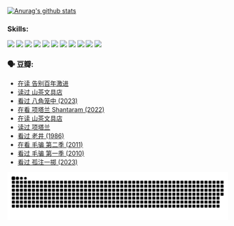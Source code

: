
[![Anurag's github stats](https://github-readme-stats.vercel.app/api?username=w940853815)](https://github.com/anuraghazra/github-readme-stats)

### Skills:

<code><img height="32" src="https://cdn.jsdelivr.net/npm/simple-icons@v5/icons/python.svg"></code>
<code><img height="32" src="https://cdn.jsdelivr.net/npm/simple-icons@v5/icons/javascript.svg"></code>
<code><img height="32" src="https://cdn.jsdelivr.net/npm/simple-icons@v5/icons/django.svg"></code>
<code><img height="32" src="https://cdn.jsdelivr.net/npm/simple-icons@v5/icons/flask.svg"></code>
<code><img height="32" src="https://cdn.jsdelivr.net/npm/simple-icons@v5/icons/vuetify.svg"></code>
<code><img height="32" src="https://cdn.jsdelivr.net/npm/simple-icons@v5/icons/git.svg"></code>
<code><img height="32" src="https://cdn.jsdelivr.net/npm/simple-icons@v5/icons/docker.svg"></code>
<code><img height="32" src="https://cdn.jsdelivr.net/npm/simple-icons@v5/icons/postgresql.svg"></code>
<code><img height="32" src="https://cdn.jsdelivr.net/npm/simple-icons@v5/icons/elasticsearch.svg"></code>
<code><img height="32" src="https://cdn.jsdelivr.net/npm/simple-icons@v5/icons/macos.svg"></code>
<code><img height="32" src="https://cdn.jsdelivr.net/npm/simple-icons@v5/icons/linux.svg"></code>

### 🗣 豆瓣:

<!-- DOUBAN-ACTIVITIES:START -->
- [在读 告别百年激进](https://www.douban.com/people/136069238/status/4374953075/?_i=95385445)
- [读过 山茶文具店](https://www.douban.com/people/136069238/status/4374952154/?_i=95385445)
- [看过 八角笼中‎ (2023)](https://www.douban.com/people/136069238/status/4367541707/?_i=95385445)
- [在看 项塔兰 Shantaram‎ (2022)](https://www.douban.com/people/136069238/status/4365497032/?_i=95385445)
- [在读 山茶文具店](https://www.douban.com/people/136069238/status/4364620725/?_i=95385445)
- [读过 项塔兰](https://www.douban.com/people/136069238/status/4364620288/?_i=95385445)
- [看过 老井‎ (1986)](https://www.douban.com/people/136069238/status/4362366672/?_i=95385445)
- [在看 毛骗 第二季‎ (2011)](https://www.douban.com/people/136069238/status/4355752869/?_i=95385445)
- [看过 毛骗 第一季‎ (2010)](https://www.douban.com/people/136069238/status/4355752667/?_i=95385445)
- [看过 孤注一掷‎ (2023)](https://www.douban.com/people/136069238/status/4354774568/?_i=95385445)
<!-- DOUBAN-ACTIVITIES:END -->


![Snake animation](https://raw.githubusercontent.com/w940853815/w940853815/output/github-contribution-grid-snake.svg)

<!--
**w940853815/w940853815** is a ✨ _special_ ✨ repository because its `README.md` (this file) appears on your GitHub profile.

Here are some ideas to get you started:

- 🔭 I’m currently working on ...
- 🌱 I’m currently learning ...
- 👯 I’m looking to collaborate on ...
- 🤔 I’m looking for help with ...
- 💬 Ask me about ...
- 📫 How to reach me: ...
- 😄 Pronouns: ...
- ⚡ Fun fact: ...
-->
